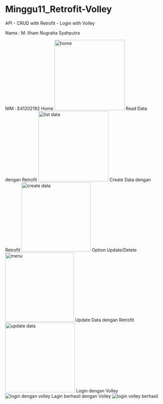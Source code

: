 # Minggu11_Retrofit-Volley
API - CRUD with Retrofit - Login with Volley

Nama : M. Ilham Nugraha Syahputra

NIM : E41202192
Home
<img width="224" alt="home" src="https://user-images.githubusercontent.com/80625504/142898421-330cc720-ac57-4508-b4cd-424b4ebf540b.PNG">
Read Data dengan Retrofit
<img width="224" alt="list data" src="https://user-images.githubusercontent.com/80625504/142898412-b44d454e-df17-4c1a-9705-66e2c5ea1694.PNG">
Create Data dengan Retrofit
<img width="221" alt="create data" src="https://user-images.githubusercontent.com/80625504/142898417-04c60a16-1f6d-42f5-9d5d-c2d679b9ffc5.PNG">
Option Update/Delete
<img width="220" alt="menu" src="https://user-images.githubusercontent.com/80625504/142898405-fde4ab80-e972-4980-975f-47e73d9ac1a8.PNG">
Update Data dengan Retrofit
<img width="223" alt="update data" src="https://user-images.githubusercontent.com/80625504/142898402-6e2acb29-1bc0-4d6e-8a98-10fd56e01eab.PNG">
Login dengan Volley
![login dengan volley](https://user-images.githubusercontent.com/80625504/142898385-41bc4838-2d41-49e1-82dc-20b9e900a190.png)
Lagin berhasil dengan Volley
![login volley berhasil](https://user-images.githubusercontent.com/80625504/142898395-2ff8a753-b9e1-4935-8099-0cfea8a7cf50.png)




